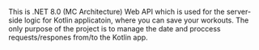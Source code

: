 This is .NET 8.0 (MC Architecture) Web API which is used for the server-side logic for Kotlin applicatoin, where you can save your workouts. 
The only purpose of the project is to manage the date and proccess requests/respones from/to the Kotlin app.
